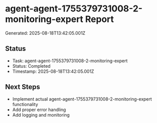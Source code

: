 # agent-agent-1755379731008-2-monitoring-expert Report

Generated: 2025-08-18T13:42:05.001Z

## Status
- Task: agent-agent-1755379731008-2-monitoring-expert
- Status: Completed
- Timestamp: 2025-08-18T13:42:05.001Z

## Next Steps
- Implement actual agent-agent-1755379731008-2-monitoring-expert functionality
- Add proper error handling
- Add logging and monitoring
